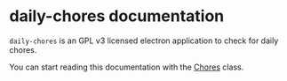 # daily-chores documentation

`daily-chores` is an GPL v3 licensed electron application to check for 
daily chores.

You can start reading this documentation with the [Chores](Chore.html) class.
